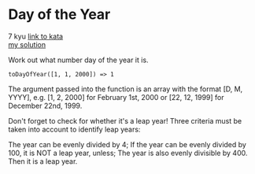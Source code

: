 # Day of the Year
7 kyu
[link to kata](https://www.codewars.com/kata/5a1ebe0d46d843454100004c/train/javascript)
<br>
[my solution](./kata.js)

Work out what number day of the year it is.
```
toDayOfYear([1, 1, 2000]) => 1
```
The argument passed into the function is an array with the format [D, M, YYYY], e.g. [1, 2, 2000] for February 1st, 2000 or [22, 12, 1999] for December 22nd, 1999.

Don't forget to check for whether it's a leap year! Three criteria must be taken into account to identify leap years:

The year can be evenly divided by 4;
If the year can be evenly divided by 100, it is NOT a leap year, unless;
The year is also evenly divisible by 400. Then it is a leap year.